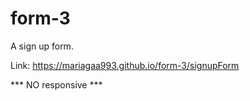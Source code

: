 # form-3

A sign up form.

Link: https://mariagaa993.github.io/form-3/signupForm

*** NO responsive ***
